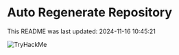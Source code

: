 # Auto Regenerate Repository

This README was last updated: 2024-11-16 10:45:21

 ![TryHackMe](https://tryhackme.com/badge/533634)